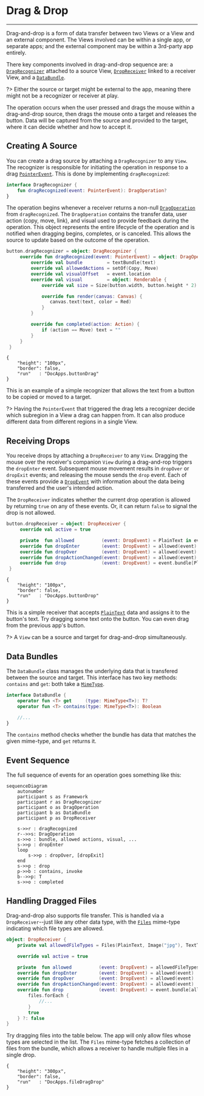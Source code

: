 # Drag & Drop
-------------

Drag-and-drop is a form of data transfer between two Views or a View and an external component. The Views involved
can be within a single app, or separate apps; and the external component may be within a 3rd-party app entirely.

There key components involved in drag-and-drop sequence are: a [`DragRecognizer`](https://github.com/nacular/doodle/blob/master/Core/src/commonMain/kotlin/io/nacular/doodle/datatransport/dragdrop/DragRecognizer.kt#L63)
attached to a source View, [`DropReceiver`](https://github.com/nacular/doodle/blob/master/Core/src/commonMain/kotlin/io/nacular/doodle/datatransport/dragdrop/DropReceiver.kt#L20)
linked to a receiver View, and a [`DataBundle`](https://github.com/nacular/doodle/blob/master/Core/src/commonMain/kotlin/io/nacular/doodle/datatransport/DataBundle.kt#L133).
 
?> Either the source or target might be external to the app, meaning there might not be a recognizer or receiver at play.

The operation occurs when the user pressed and drags the mouse within a drag-and-drop source, then drags the mouse
onto a target and releases the button. Data will be captured from the source and provided to the target, where it can decide
whether and how to accept it.

## Creating A Source

You can create a drag source by attaching a `DragRecognizer` to any `View`. The recognizer is responsible for initiating
the operation in response to a drag [`PointerEvent`](https://github.com/nacular/doodle/blob/master/Core/src/commonMain/kotlin/io/nacular/doodle/event/PointerEvent.kt#L10).
This is done by implementing `dragRecognized`:

```kotlin
interface DragRecognizer {
    fun dragRecognized(event: PointerEvent): DragOperation?
}
``` 

The operation begins whenever a receiver returns a non-null [`DragOperation`](https://github.com/nacular/doodle/blob/master/Core/src/commonMain/kotlin/io/nacular/doodle/datatransport/dragdrop/DragRecognizer.kt#L14)
from `dragRecognized`. The `DragOperation`
contains the transfer data, user action (copy, move, link), and visual used to provide feedback during the operation.
This object represents the entire lifecycle of the operation and is notified when dragging begins, completes, or is canceled.
This allows the source to update based on the outcome of the operation.

```kotlin
button.dragRecognizer = object: DragRecognizer {
     override fun dragRecognized(event: PointerEvent) = object: DragOperation {
         override val bundle         = textBundle(text)
         override val allowedActions = setOf(Copy, Move)
         override val visualOffset   = event.location
         override val visual         = object: Renderable {
             override val size = Size(button.width, button.height * 2)

             override fun render(canvas: Canvas) {
                canvas.text(text, color = Red)
             }
         }

         override fun completed(action: Action) {
             if (action == Move) text = ""
         }
     }
 }
```
```doodle
{
    "height": "100px",
    "border": false,
    "run"   : "DocApps.buttonDrag"
}
```


This is an example of a simple recognizer that allows the text from a button to be copied or moved to a target.

?> Having the `PointerEvent` that triggered the drag lets a recognizer decide which subregion in a View a drag can happen from.
It can also produce different data from different regions in a single View.

## Receiving Drops

You receive drops by attaching a `DropReceiver` to any `View`. Dragging the mouse over the receiver's companion `View`
during a drag-and-rop triggers the `dropEnter` event. Subsequent mouse movement results in `dropOver` or `dropExit` events; and
releasing the mouse sends the `drop` event. Each of these events provide a [`DropEvent`](https://github.com/nacular/doodle/blob/master/Core/src/commonMain/kotlin/io/nacular/doodle/datatransport/dragdrop/DropReceiver.kt#L9)
with information about the data being transferred and the user's intended action.

The `DropReceiver` indicates whether the current drop operation is allowed by returning `true` on any of these events. Or, it
can return `false` to signal the drop is not allowed.

```kotlin
button.dropReceiver = object: DropReceiver {
     override val active = true

     private  fun allowed          (event: DropEvent) = PlainText in event.bundle
     override fun dropEnter        (event: DropEvent) = allowed(event)
     override fun dropOver         (event: DropEvent) = allowed(event)
     override fun dropActionChanged(event: DropEvent) = allowed(event)
     override fun drop             (event: DropEvent) = event.bundle[PlainText]?.let { button.text = it; true } ?: false
 }
```
```doodle
{
    "height": "100px",
    "border": false,
    "run"   : "DocApps.buttonDrop"
}
```

This is a simple receiver that accepts [`PlainText`](https://github.com/nacular/doodle/blob/master/Core/src/commonMain/kotlin/io/nacular/doodle/datatransport/DataBundle.kt#L84)
data and assigns it to the button's text. Try dragging some text onto the button. You can even drag from the previous app's button.

?> A `View` can be a source and target for drag-and-drop simultaneously.

## Data Bundles

The `DataBundle` class manages the underlying data that is transfered between the source and target. This interface
has two key methods: `contains` and `get`: both take a [`MimeType`](https://github.com/nacular/doodle/blob/master/Core/src/commonMain/kotlin/io/nacular/doodle/datatransport/DataBundle.kt#L45).

```kotlin
interface DataBundle {
    operator fun <T> get     (type: MimeType<T>): T?
    operator fun <T> contains(type: MimeType<T>): Boolean

    //...
}
```

The `contains` method checks whether the bundle has data that matches the given mime-type, and `get` returns it.

## Event Sequence

The full sequence of events for an operation goes something like this:

```mermaid
sequenceDiagram
    autonumber
    participant s as Framework
    participant r as DragRecognizer
    participant o as DragOperation
    participant b as DataBundle
    participant p as DropReceiver

    s->>r : dragRecognized
    r-->>s: DragOperation
    s->>o : bundle, allowed actions, visual, ...
    s->>p : dropEnter
    loop
        s->>p : dropOver, [dropExit]
    end
    s->>p : drop
    p->>b : contains, invoke
    b-->>p: T
    s->>o : completed
```

## Handling Dragged Files

Drag-and-drop also supports file transfer. This is handled via a `DropReceiver`--just like any other data type, with
the [`Files`](https://github.com/nacular/doodle/blob/master/Core/src/commonMain/kotlin/io/nacular/doodle/datatransport/DataBundle.kt#L98)
mime-type indicating which file types are allowed.

```kotlin
object: DropReceiver {
    private val allowedFileTypes = Files(PlainText, Image("jpg"), TextType("csv"))

    override val active = true

    private  fun allowed          (event: DropEvent) = allowedFileTypes in event.bundle
    override fun dropEnter        (event: DropEvent) = allowed(event)
    override fun dropOver         (event: DropEvent) = allowed(event)
    override fun dropActionChanged(event: DropEvent) = allowed(event)
    override fun drop             (event: DropEvent) = event.bundle[allowedFileTypes]?.let { files ->
        files.forEach {
            //...
        }
        true
    } ?: false
}
```

Try dragging files into the table below. The app will only allow files whose types are selected in the list. The `Files` mime-type
fetches a collection of files from the bundle, which allows a receiver to handle multiple files in a single drop.

```doodle
{
    "height": "300px",
    "border": false,
    "run"   : "DocApps.fileDragDrop"
}
```
